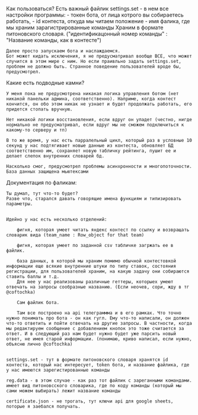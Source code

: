 Как пользоваться? 
    Есть важный файлик settings.set - в нем все настройки программы: 
        - токен бота, от лица котрого вы собираетесь работать, 
        - id контеста, откуда мы читаем положение
        - имя фалика, где мы храним зарагистрированные команды 
            Храним в формате питоновского словаря.
            ("идентификацонный номер команды" : "Название команды, как в контесте")

    Далее просто запускаем бота и наслаждаемся. 
    Бот может кидать исключения, я не предусматривал вообще ВСЕ, что может случится в этом мире с ним. Но если праивльно задать settings.set, проблем не должно быть. Странное поведение пользователей вроде бы, предусмотрел. 



Какие есть подводные камни? 

    У меня пока не предусмотрена никакая логика управления ботом (нет никакой панельки админа, соответственно). Наприме, когда контест кончится, он обо этом никак не узнает и будет продолжать работать, его придется стопать вручную. 

    Нет никакой логики восстановления, если вдруг он упадет (честно, нигде нормально не предусматривал, если вдруг мы не сможем подключиться к какому-то серверу и тп)

    В то же время, у нас есть парралельный цикл, который раз в условные 10 секунд у нас подтягивает новые данные из контеста, обновляет БД соответственно им, сохраняет новую табличку рейтинга, пушит ее и делает слепок внутренних словарей бд. 

    Насколько смог, предусмотрел проблемы асинхронности и многопоточности. База данных защищена мьютексами


Документация по фаликам: 


    Ты думал, тут что-то будет? 
    Разве что, старался давать говорящие имена функциям и типизировать параметры.              


    Идейно у нас есть несколько отделений: 
        
        фигня, которая умеет читать яндекс контест по ссылку и возвращать словарик вида (team_name : Row_object for that team)

        фигня, которая умеет по заданной csv табличке загржать ее в файлик.

        база данных, в которой мы храним помимо обычной контестовкой информации еще всякие внутренние штуки по типу ставок, состояния регистрации, для пользователей храним, на какую задачу они собираются ставить баллы и т.д. 
        Для нее у нас реализованы различные геттеры, которыех умеют отвечать на запросы сообразные названию. (Если неочев, сори, жду в тг @coftochka)

        Сам файлик бота. 

        Там все построено на api телеграммма и в его рамках. Что точно нужно понимать про бота - он как гугл. Ему что-то написали, он должен что-то ответить и пойти отвечать на другие запросы. В частности, когда мы редактируем сообщение с добавлением кнопок это тоже считается за ответ. И в следующий раз нам будет нужно будет уже парсить новый ответ, не имея старой информации. (понимаю, криво написал, если нужно, объясню лично @coftochka)

    
    settings.set - тут в формате питоновского словаря хранятся id контеста, который нас интересует, token бота, и название файлика, где у нас имеются зарегистированные команды 
    
    reg.data - в этом случае - как раз тот файлик с зареганными командами. имеет вид питоновсского словарика, где по коду команды (который мы сами можем выбирать) лежит название команды

    certificate.json - не трогать, тут ключи api для google sheets, поторые я заебался получать.
    

